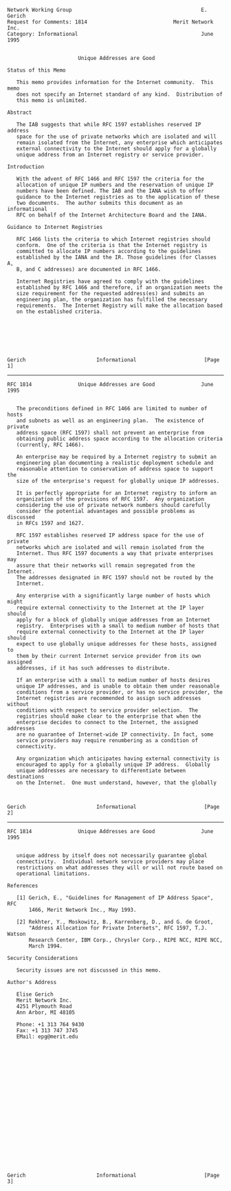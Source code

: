     Network Working Group                                          E. Gerich
    Request for Comments: 1814                            Merit Network Inc.
    Category: Informational                                        June 1995


                           Unique Addresses are Good

    Status of this Memo

       This memo provides information for the Internet community.  This memo
       does not specify an Internet standard of any kind.  Distribution of
       this memo is unlimited.

    Abstract

       The IAB suggests that while RFC 1597 establishes reserved IP address
       space for the use of private networks which are isolated and will
       remain isolated from the Internet, any enterprise which anticipates
       external connectivity to the Internet should apply for a globally
       unique address from an Internet registry or service provider.

    Introduction

       With the advent of RFC 1466 and RFC 1597 the criteria for the
       allocation of unique IP numbers and the reservation of unique IP
       numbers have been defined. The IAB and the IANA wish to offer
       guidance to the Internet registries as to the application of these
       two documents.  The author submits this document as an informational
       RFC on behalf of the Internet Architecture Board and the IANA.

    Guidance to Internet Registries

       RFC 1466 lists the criteria to which Internet registries should
       conform.  One of the criteria is that the Internet registry is
       committed to allocate IP numbers according to the guidelines
       established by the IANA and the IR. Those guidelines (for Classes A,
       B, and C addresses) are documented in RFC 1466.

       Internet Registries have agreed to comply with the guidelines
       established by RFC 1466 and therefore, if an organization meets the
       size requirement for the requested address(es) and submits an
       engineering plan, the organization has fulfilled the necessary
       requirements.  The Internet Registry will make the allocation based
       on the established criteria.







    Gerich                       Informational                      [Page 1]

------------------------------------------------------------------------

``` newpage
RFC 1814               Unique Addresses are Good               June 1995


   The preconditions defined in RFC 1466 are limited to number of hosts
   and subnets as well as an engineering plan.  The existence of private
   address space (RFC 1597) shall not prevent an enterprise from
   obtaining public address space according to the allocation criteria
   (currently, RFC 1466).

   An enterprise may be required by a Internet registry to submit an
   engineering plan documenting a realistic deployment schedule and
   reasonable attention to conservation of address space to support the
   size of the enterprise's request for globally unique IP addresses.

   It is perfectly appropriate for an Internet registry to inform an
   organization of the provisions of RFC 1597.  Any organization
   considering the use of private network numbers should carefully
   consider the potential advantages and possible problems as discussed
   in RFCs 1597 and 1627.

   RFC 1597 establishes reserved IP address space for the use of private
   networks which are isolated and will remain isolated from the
   Internet. Thus RFC 1597 documents a way that private enterprises may
   assure that their networks will remain segregated from the Internet.
   The addresses designated in RFC 1597 should not be routed by the
   Internet.

   Any enterprise with a significantly large number of hosts which might
   require external connectivity to the Internet at the IP layer should
   apply for a block of globally unique addresses from an Internet
   registry.  Enterprises with a small to medium number of hosts that
   require external connectivity to the Internet at the IP layer should
   expect to use globally unique addresses for these hosts, assigned to
   them by their current Internet service provider from its own assigned
   addresses, if it has such addresses to distribute.

   If an enterprise with a small to medium number of hosts desires
   unique IP addresses, and is unable to obtain them under reasonable
   conditions from a service provider, or has no service provider, the
   Internet registries are recommended to assign such addresses without
   conditions with respect to service provider selection.  The
   registries should make clear to the enterprise that when the
   enterprise decides to connect to the Internet, the assigned addresses
   are no guarantee of Internet-wide IP connectivity. In fact, some
   service providers may require renumbering as a condition of
   connectivity.

   Any organization which anticipates having external connectivity is
   encouraged to apply for a globally unique IP address.  Globally
   unique addresses are necessary to differentiate between destinations
   on the Internet.  One must understand, however, that the globally



Gerich                       Informational                      [Page 2]
```

------------------------------------------------------------------------

``` newpage
RFC 1814               Unique Addresses are Good               June 1995


   unique address by itself does not necessarily guarantee global
   connectivity.  Individual network service providers may place
   restrictions on what addresses they will or will not route based on
   operational limitations.

References

   [1] Gerich, E., "Guidelines for Management of IP Address Space", RFC
       1466, Merit Network Inc., May 1993.

   [2] Rekhter, Y., Moskowitz, B., Karrenberg, D., and G. de Groot,
       "Address Allocation for Private Internets", RFC 1597, T.J. Watson
       Research Center, IBM Corp., Chrysler Corp., RIPE NCC, RIPE NCC,
       March 1994.

Security Considerations

   Security issues are not discussed in this memo.

Author's Address

   Elise Gerich
   Merit Network Inc.
   4251 Plymouth Road
   Ann Arbor, MI 48105

   Phone: +1 313 764 9430
   Fax: +1 313 747 3745
   EMail: epg@merit.edu






















Gerich                       Informational                      [Page 3]
```

